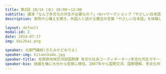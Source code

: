 ```yaml
---
title: 第2回 10/14 (水) 10:00〜12:00
subtitle: 講演「なんで多文化の共生が必要なの？」<br>ワークショップ「やさしい日本語」
description: 実例や心構えを聞き、外国人と話せる魔法の言葉「やさしい日本語」を体験しよう

layout: default
modal-id: 2
date: 2014-07-17
img: dai2kai.png

speaker: 北御門織絵(きたみかどおりえ)
speaker-img: kitamikado.jpg
speaker-title: 佐賀県地域交流部国際課 多文化社会コーディネーター/多文化共生マネージャー
speaker-bio: 結婚を機に大分から佐賀に移住。2007年から国際交流、国際理解、多文化共生の世界に飛び込む。主に県内の日本語教育の推進や多文化共生の啓発などを手掛け、日本人と外国人が共に住みやすい社会を作るため奔走中。
---
```

